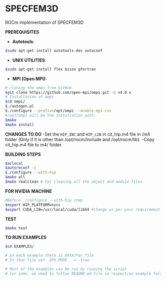 # SPECFEM3D
ROCm implementation of SPECFEM3D

**PREREQUISITES**
- **Autotools**:
```bash
$sudo apt-get install autotools-dev autoconf
```
- **UNIX UTILITIES**:
```bash
$sudo apt-get install flex bison gfortran
```
- **MPI **(Open MPI)**:**
```bash
# cloning the ompi from GitHub
$git clone https://github.com/open-mpi/ompi.git -b v4.0.x
# Installation of ompi
$cd ompi/
$./autogen.pl
$./configure --prefix=/opt/ompi --enable-mpi-cxx
#/opt/ompi will be the installation path
$make
$make install
```
  
**CHANGES TO DO**
-Set the `HIP_INC` and `HIP_LIB` in cit_hip.m4 file in /m4 folder 
(Only if it is other than /opt/rocm/include and /opt/rocm/lib).
-Copy cit_hip.m4 file to m4/ folder.

**BUILDING STEPS**
```bash
$aclocal 
$autoreconf -i
$./configure --with-hip
$make all
$make realclean # For cleaning all the object and module files.
```

**FOR NVIDIA MACHINE**
```bash
#Before ./configure --with-hip step
$export HIP_PLATFORM=nvcc
$export CUDA_LIB=/usr/local/cuda/lib64 #change as per your requirement.
```

**TEST**
```bash
$make test
```

**TO RUN EXAMPLES**
```bash
$cd EXAMPLES/ 

# In each example there is DATA/Par_file
# In that file set  GPU_MODE   = .true.

# Most of the examples can be run by running the script
# for some, we need to follow README.md file in respective example folder.
```
